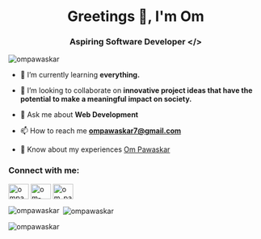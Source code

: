 <h1 align="center">Greetings 👋, I'm Om</h1>
<h3 align="center">Aspiring Software Developer &lt;/&gt; </h3>

<p align="left"> <img src="https://komarev.com/ghpvc/?username=ompawaskar&label=Profile%20views&color=0e75b6&style=flat" alt="ompawaskar" /> </p>

- 🌱 I’m currently learning **everything.**

- 👯 I’m looking to collaborate on **innovative project ideas that have the potential to make a meaningful impact on society.**

- 💬 Ask me about **Web Development**

- 📫 How to reach me **ompawaskar7@gmail.com**

- 📄 Know about my experiences [Om Pawaskar](https://drive.google.com/file/d/1UV4ctyuJONr80NK_TlNaj_JIAiB98VH_/view?usp=sharing)

<h3 align="left">Connect with me:</h3>
<p align="left">
<a href="https://twitter.com/ompawaskar39570" target="blank"><img align="center" src="https://raw.githubusercontent.com/rahuldkjain/github-profile-readme-generator/master/src/images/icons/Social/twitter.svg" alt="ompawaskar39570" height="30" width="40" /></a>
<a href="https://linkedin.com/in/om-pawaskar-6922a8242" target="blank"><img align="center" src="https://raw.githubusercontent.com/rahuldkjain/github-profile-readme-generator/master/src/images/icons/Social/linked-in-alt.svg" alt="om-pawaskar-6922a8242" height="30" width="40" /></a>
<a href="https://instagram.com/om_pawaskar" target="blank"><img align="center" src="https://raw.githubusercontent.com/rahuldkjain/github-profile-readme-generator/master/src/images/icons/Social/instagram.svg" alt="om_pawaskar" height="30" width="40" /></a>
</p>

<p><img align="left" src="https://github-readme-stats.vercel.app/api/top-langs?username=ompawaskar&show_icons=true&locale=en&layout=compact&theme=dark" alt="ompawaskar" /></p>

<p>&nbsp;<img align="center" src="https://github-readme-stats.vercel.app/api?username=ompawaskar&show_icons=true&locale=en&theme=dark" alt="ompawaskar" /></p>

<p><img align="center" src="https://github-readme-streak-stats.herokuapp.com/?user=ompawaskar&theme=dark" alt="ompawaskar" /></p>

